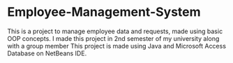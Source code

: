 # Employee-Management-System

This is a project to manage employee data and requests, made using basic OOP concepts. I made this project in 2nd semester of my university along with a group member
This project is made using Java and Microsoft Access Database on NetBeans IDE.
